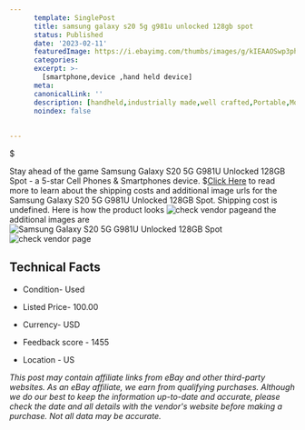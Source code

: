 ```yaml
---
      template: SinglePost
      title: samsung galaxy s20 5g g981u unlocked 128gb spot
      status: Published
      date: '2023-02-11'
      featuredImage: https://i.ebayimg.com/thumbs/images/g/kIEAAOSwp3phuPmr/s-l225.jpg
      categories: 
      excerpt: >-
        [smartphone,device ,hand held device]
      meta:
      canonicalLink: ''
      description: [handheld,industrially made,well crafted,Portable,Mobile,Compact,Convenient,Lightweight,Maneuverable,Man-portable,Miniature,Carriable,Hand-held,Light,Holdable,Transportable,Mobile device,Pocket-sized,On-the-go,Wireless,Cordless,Compact size,Convenient size, smartphone,device ,hand held device]
      noindex: false
      
        
---
```

$

Stay ahead of the game Samsung Galaxy S20 5G G981U Unlocked 128GB Spot - a 5-star Cell Phones & Smartphones device.
$[Click Here](https://www.ebay.com/itm/294824352820?hash=item44a4e69c34%3Ag%3AkIEAAOSwp3phuPmr&mkevt=1&mkcid=1&mkrid=711-53200-19255-0&campid=%253CePNCampaignId%253E&customid=%253CreferenceId%253E&toolid=10049) to read more to learn about the shipping costs and additional image urls for the Samsung Galaxy S20 5G G981U Unlocked 128GB Spot. Shipping cost is undefined. Here is how the product looks ![check vendor page](https://i.ebayimg.com/thumbs/images/g/kIEAAOSwp3phuPmr/s-l225.jpg)and the additional images are![Samsung Galaxy S20 5G G981U Unlocked 128GB Spot](https://i.ebayimg.com/images/g/kIEAAOSwp3phuPmr/s-l1200.jpg)![check vendor page](https://origin-galleryplus.ebayimg.com/ws/web/294824352820_2_0_1/225x225.jpg,https://origin-galleryplus.ebayimg.com/ws/web/294824352820_3_0_1/225x225.jpg,https://origin-galleryplus.ebayimg.com/ws/web/294824352820_4_0_1/225x225.jpg)



 ## Technical Facts 



     
      

 - Condition- Used 


      

 - Listed Price- 100.00 


      

 - Currency- USD 


      

 - Feedback score - 1455 


      

 - Location - US 


      
      

 *_This post may contain affiliate links from eBay and other third-party websites. As an eBay affiliate, we earn from qualifying purchases. Although we do our best to keep the information up-to-date and accurate, please check the date and all details with the vendor's website before making a purchase. Not all data may be accurate._*






